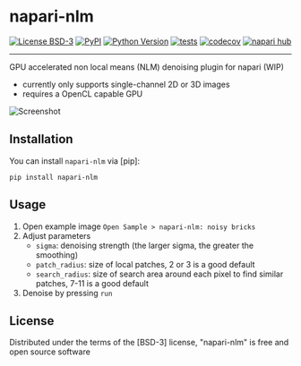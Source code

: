 # napari-nlm

[![License BSD-3](https://img.shields.io/pypi/l/napari-nlm.svg)](https://github.com/maweigert/napari-nlm/raw/main/LICENSE)
[![PyPI](https://img.shields.io/pypi/v/napari-nlm.svg)](https://pypi.org/project/napari-nlm)
[![Python Version](https://img.shields.io/pypi/pyversions/napari-nlm.svg)](https://python.org)
[![tests](https://github.com/maweigert/napari-nlm/workflows/tests/badge.svg)](https://github.com/maweigert/napari-nlm/actions)
[![codecov](https://codecov.io/gh/maweigert/napari-nlm/branch/main/graph/badge.svg)](https://codecov.io/gh/maweigert/napari-nlm)
[![napari hub](https://img.shields.io/endpoint?url=https://api.napari-hub.org/shields/napari-nlm)](https://napari-hub.org/plugins/napari-nlm)

----------------------------------


GPU accelerated non local means (NLM) denoising plugin for napari (WIP)

* currently only supports single-channel 2D or 3D images
* requires a OpenCL capable GPU

![Screenshot](images/screenshot.jpg)


## Installation

You can install `napari-nlm` via [pip]:

    pip install napari-nlm

## Usage

1. Open example image `Open Sample > napari-nlm: noisy bricks`
2. Adjust parameters 
   * `sigma`: denoising strength (the larger sigma, the greater the smoothing)
   * `patch_radius`: size of local patches, 2 or 3 is a good default
   * `search_radius`: size of search area around each pixel to find similar patches, 7-11 is a good default
3. Denoise by pressing `run`


## License

Distributed under the terms of the [BSD-3] license,
"napari-nlm" is free and open source software
